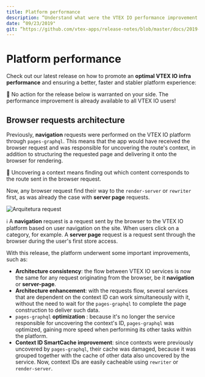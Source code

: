 ```yaml
---
title: Platform performance
description: “Understand what were the VTEX IO performance improvement key points for week 37 of 2019.”
date: “09/23/2019"
git: “https://github.com/vtex-apps/release-notes/blob/master/docs/2019-week-37/platform-performance.md”
---
```


# Platform performance

Check out our latest release on how to promote an  **optimal VTEX IO infra performance** and ensuring a better, faster and stabler platform experience:

:eyes: No action for the release below is warranted on your side. The performance improvement is already available to all VTEX IO users!

## Browser requests architecture

Previously, **navigation** requests were performed on the VTEX IO platform through `pages-graphql`. This means that the app would have received the browser request and was responsible for uncovering the route's context, in addition to structuring the requested page and delivering it onto the browser for rendering.

:eyes: Uncovering a context means finding out which content corresponds to the route sent in the browser request.

Now, any browser request find their way to the `render-server` or `rewriter` first, as was already the case with **server page** requests.

![Arquitetura request](https://user-images.githubusercontent.com/52087100/65434261-e9749080-ddf4-11e9-8e78-3fc00e34d1da.png)

:information_source: A **navigation** request is a request sent by the browser to the VTEX IO platform based on user navigation on the site. When users click on a category, for example. A **server page** request is a request sent through the browser during the user's first store access.  

With this release, the platform underwent some important improvements, such as:

- **Architecture consistency**: the flow between VTEX IO services is now the same for any request originating from the browser, be it **navigation** or **server-page**. 
- **Architecture enhancement**: with the requests flow, several services that are dependent on the context ID can work simultaneously with it, without the need to wait for the `pages-graphql` to complete the page construction to deliver such data.  
- `pages-graphql` **optimization** : because it's no longer the service responsible for uncovering the context's ID, `pages-graphql` was optimized, gaining more speed when performing its other tasks within the platform. 
- **Context ID SmartCache improvement**: since contexts were previously uncovered by `pages-graphql`, their cache was damaged, because it was grouped together with the cache of other data also uncovered by the service. Now, context IDs are easily cacheable using `rewriter` or `render-server`.
